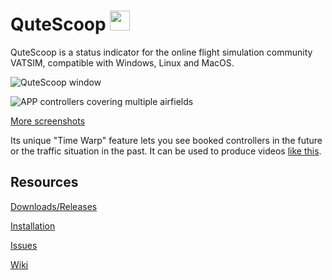 # QuteScoop <img src="src/images/qs-logo.png" width="32" height="32" />

QuteScoop is a status indicator for the online flight simulation community VATSIM, compatible with Windows, Linux and MacOS.

![QuteScoop window](docs/images/window2.jpg)

![APP controllers covering multiple airfields](docs/images/terminalControllersMultipleAirports.png)

[More screenshots](https://github.com/qutescoop/qutescoop/tree/master/docs/images)

Its unique "Time Warp" feature lets you see booked controllers in the future or the traffic situation in the past.
It can be used to produce videos [like this](https://www.youtube.com/watch?v=oiutpbNhVn4).


## Resources

[Downloads/Releases](https://github.com/qutescoop/qutescoop/releases)

[Installation](https://github.com/qutescoop/qutescoop/wiki/Installation)

[Issues](https://github.com/qutescoop/qutescoop/issues)

[Wiki](https://github.com/qutescoop/qutescoop/wiki)
